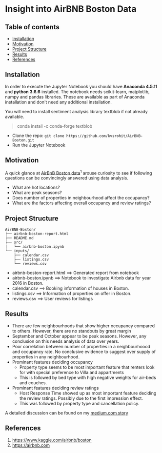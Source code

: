 # Insight into AirBNB Boston Data

## Table of contents

- [Installation](#installation)
- [Motivation](#motivation)
- [Project Structure](#project-structure)
- [Results](#results)
- [References](#references)


## Installation

In order to execute the Jupyter Notebook you should have **Anaconda 4.5.11** and **python 3.6.6** installed. 
The notebook needs scikit-learn, matplotlib, numpy and pandas libraries. These are available as part of Anaconda installation and don't need any additional installation.

You will need to install sentiment analysis library textblob if not already available.
> conda install -c conda-forge textblob

- Clone the repo: `git clone https://github.com/kvsrohit/AirBNB-Boston.git`
- Run the Jupyter Notebook

## Motivation
A quick glance at [AirBnB Boston data][1]<sup>1</sup> arouse curiosity to see if following questions can be convincingly answered using data analysis.

- What are hot locations?
- What are peak seasons?
- Does number of properties in neighbourhood affect the occupancy?
- What are the factors affecting overall occupancy and review ratings?

## Project Structure

```text
AirBNB-Boston/
├── airbnb-boston-report.html
├── README.md
├── src/
|   └── airbnb-boston.ipynb
└── inputs/
    ├── calendar.csv
    ├──	listings.csv
    └── reviews.csv
```

- airbnb-boston-report.html ==> Generated report from notebook
- airbnb-boston.ipynb ==> Notebook to investigate Airbnb data for year 2016 in Boston.
- calendar.csv         ==> Booking information of houses in Boston.
- listings.csv         ==> Information of properties on offer in Boston.
- reviews.csv          ==> User reviews for listings 

## Results
- There are few neighbourhoods that show higher occupancy compared to others. However, there are no standouts by great margin
- September and October appear to be peak seasons. However, any conclusion on this needs analysis of data over years.
- Poor correlation between number of properties in a neighbourhoood and occupancy rate. No conclusive evidence to suggest over supply of properties in any neighbourhood.
- Prominant features deciding occupancy
  - Property type seems to be most important feature that renters look for with special preference to Villa and appartments
  - This is followed by bed type with high negative weights for air-beds and couches.
- Prominant features deciding review ratings
  - Host Response Time showed up as most important feature deciding the review ratings. Possibly due to the first impression effect.
  - This was followed by property type and cancellation policy.

A detailed discussion can be found on my [medium.com story](https://medium.com/@khode.rohit/airbnb-hosting-in-boston-d08986371788)

## References
1. https://www.kaggle.com/airbnb/boston 
1. https://airbnb.com

[1]: https://www.kaggle.com/airbnb/boston "AirBnB Boston data @ Keggle"
[2]: https://airbnb.com "Airbnb"
